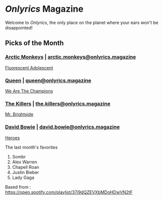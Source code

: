 # _Onlyrics_ Magazine

Welcome to _Onlyrics_, the only place on the planet where your ears won't be disappointed!



## Picks of the Month

### [Arctic Monkeys](/writer/arctic_monkeys.md) | arctic.monkeys@onlyrics.magazine

[Fluorescent Adolescent](song/jan/fluorescent_adolescent.md)

### [Queen](writer/queen.md) | queen@onlyrics.magazine

[We Are The Champions](song/jan/we_are_the_champions.md)

### [The Killers](writer/the_killers) | the.killers@onlyrics.magazine

[Mr. Brightside](song/jan/mr_brightside.md)

### [David Bowie](writer/david_bowie.md) | david.bowie@onlyrics.magazine

[Heroes](song/aug/heroes.md)

The last month's favorites

1. Sombr
2. Alex Warren
3. Chapell Roan
4. Justin Bieber
5. Lady Gaga

Based from : https://open.spotify.com/playlist/37i9dQZEVXbMDoHDwVN2tF
